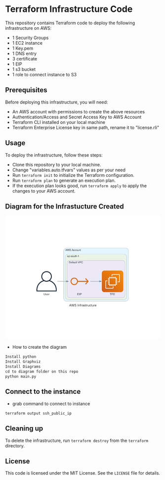 # Terraform Infrastructure Code

This repository contains Terraform code to deploy the following infrastructure on AWS:


- 1 Security Groups
- 1 EC2 instance
- 1 Key.pem
- 1 DNS entry
- 3 certificate
- 1 EIP
- 1 s3 bucket
- 1 role to connect instance to S3

## Prerequisites

Before deploying this infrastructure, you will need:

- An AWS account with permissions to create the above resources
- Authentication/Access and Secret Access Key to AWS Account
- Terraform CLI installed on your local machine
- Terraform Enterprise License key in same path, rename it to "license.rli"

## Usage

To deploy the infrastructure, follow these steps:

- Clone this repository to your local machine.
- Change "variables.auto.tfvars" values as per your need
- Run `terraform init` to initialize the Terraform configuration.
- Run `terraform plan` to generate an execution plan.
- If the execution plan looks good, run `terraform apply` to apply the changes to your AWS account.

## Diagram for the Infrastucture Created
![Screenshot](aws_infrastructure.png)

- How to create the diagram

```
Install python
Install Graphviz
Install Diagrams
cd to diagram folder on this repo
python main.py
```

## Connect to the instance

- grab command to connect to instance

```
terraform output ssh_public_ip
```

## Cleaning up
To delete the infrastructure, run `terraform destroy` from the `terraform` directory.

## License
This code is licensed under the MIT License. See the `LICENSE` file for details.
